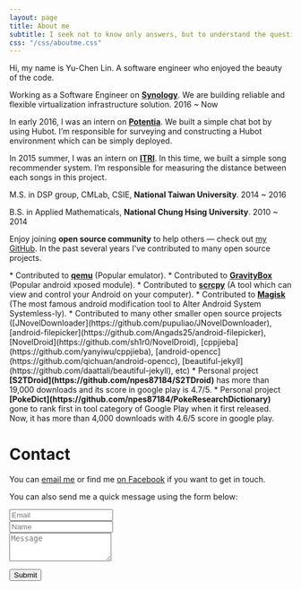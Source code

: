 ```yaml
---
layout: page
title: About me
subtitle: I seek not to know only answers, but to understand the questions.
css: "/css/aboutme.css"
---
```


Hi, my name is Yu-Chen Lin. A software engineer who enjoyed the beauty of the code.

<p class="about-text">
<span class="fa fa-briefcase about-icon"></span>
Working as a Software Engineer on <strong><a href="https://www.synology.com/en-global">Synology</a></strong>. We are building reliable and flexible virtualization infrastructure solution. 2016 ~ Now
</p>

<p class="about-text">
<span class="fa fa-briefcase about-icon"></span>
In early 2016, I was an intern on <strong><a href="http://potentia.asia/">Potentia</a></strong>. We built a simple chat bot by using Hubot. I’m responsible for surveying and constructing a Hubot environment which can be simply deployed.
</p>

<p class="about-text">
<span class="fa fa-briefcase about-icon"></span>
In 2015 summer, I was an intern on <strong><a href="https://www.itri.org.tw/">ITRI</a></strong>. In this time, we built a simple song recommender system. I’m responsible for measuring the distance between each songs in this project.
</p>

<p class="about-text">
<span class="fa fa-graduation-cap about-icon"></span>
M.S. in DSP group, CMLab, CSIE, <strong>National Taiwan University</strong>. 2014 ~ 2016
</p>

<p class="about-text">
<span class="fa fa-graduation-cap about-icon"></span>
B.S. in Applied Mathematicals, <strong>National Chung Hsing University</strong>. 2010 ~ 2014
</p>

<p class="about-text">
<span class="fa fa-code about-icon"></span>
Enjoy joining <strong>open source community</strong> to help others &mdash; check out <a href="https://github.com/npes87184">my GitHub</a>. In the past several years I've contributed to many open source projects.
</p>
* Contributed to <strong><a href="https://www.qemu.org/">qemu</a></strong> (Popular emulator).
* Contributed to <strong><a href="https://github.com/GravityBox/GravityBox">GravityBox</a></strong> (Popular android xposed module).
* Contributed to <strong><a href="https://github.com/Genymobile/scrcpy">scrcpy</a></strong> (A tool which can view and control your Android on your computer).
* Contributed to <strong><a href="https://github.com/topjohnwu/Magisk">Magisk</a></strong> (The most famous android modification tool to Alter Android System Systemless-ly).
* Contributed to many other smaller open source projects ([JNovelDownloader](https://github.com/pupuliao/JNovelDownloader), [android-filepicker](https://github.com/Angads25/android-filepicker), [NovelDroid](https://github.com/sh1r0/NovelDroid), [cppjieba](https://github.com/yanyiwu/cppjieba), [android-opencc](https://github.com/qichuan/android-opencc), [beautiful-jekyll](https://github.com/daattali/beautiful-jekyll), etc)
* Personal project <strong>[S2TDroid](https://github.com/npes87184/S2TDroid)</strong> has more than 19,000 downloads and its score in google play is 4.7/5.
* Personal project <strong>[PokeDict](https://github.com/npes87184/PokeResearchDictionary)</strong> gone to rank first in tool category of Google Play when it first released. Now, it has more than 4,000 downloads with 4.6/5 score in google play.

<div id="contactme-section">
<h1 id="contact">Contact</h1>

<!--
<div class="alert alert-danger" role="alert">
I will be away until Feb 6, with very limited time to work. My responses will be slow during this period.
</div>
-->



<p>You can <a href="mailto:npes87184@gmail.com?subject=Hello from npes87184.github.io">email me</a> or find me <a href="https://www.facebook.com/npes87184">on Facebook</a> if you want to get in touch.
<form action="https://formspree.io/npes87184@gmail.com" method="POST" class="form" id="contact-form">
  <p>You can also send me a quick message using the form below:</p>
  <div class="row">
    <div class="col-xs-6">
      <input type="email" name="_replyto" class="form-control input-lg" placeholder="Email" title="Email">
    </div>
    <div class="col-xs-6">
      <input type="text" name="name" class="form-control input-lg" placeholder="Name" title="Name">
    </div>
  </div>
  <input type="hidden" name="_subject" value="New submission from deanattali.com">
  <textarea type="text" name="content" class="form-control input-lg" placeholder="Message" title="Message" required="required" rows="3"></textarea>
  <input type="text" name="_gotcha" style="display:none">
  <input type="hidden" name="_next" value="./aboutme?message=Your message was sent successfully, thanks!" />
  
  <button type="submit" class="btn btn-lg btn-primary">Submit</button>
</form>

